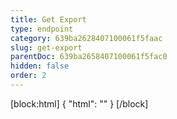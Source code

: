```yaml
---
title: Get Export
type: endpoint
category: 639ba2628407100061f5faac
slug: get-export
parentDoc: 639ba2658407100061f5fac0
hidden: false
order: 2
---
```

[block:html]
{
  "html": "<style>\n.LanguagePicker-divider { \n  display: none; }\n</style>"
}
[/block]